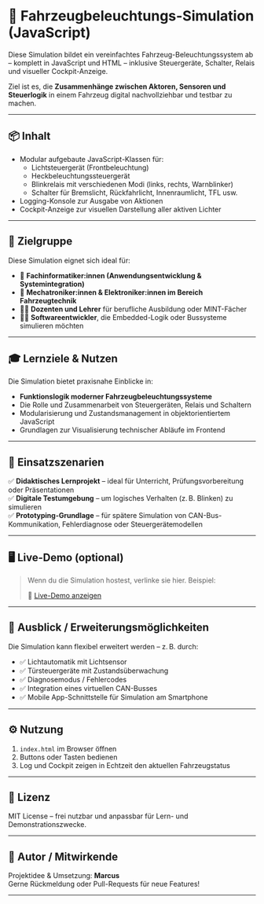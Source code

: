 # 🚗 Fahrzeugbeleuchtungs-Simulation (JavaScript)

Diese Simulation bildet ein vereinfachtes Fahrzeug-Beleuchtungssystem ab – komplett in JavaScript und HTML – inklusive Steuergeräte, Schalter, Relais und visueller Cockpit-Anzeige.  

Ziel ist es, die **Zusammenhänge zwischen Aktoren, Sensoren und Steuerlogik** in einem Fahrzeug digital nachvollziehbar und testbar zu machen.

---

## 📦 Inhalt

- Modular aufgebaute JavaScript-Klassen für:
  - Lichtsteuergerät (Frontbeleuchtung)
  - Heckbeleuchtungssteuergerät
  - Blinkrelais mit verschiedenen Modi (links, rechts, Warnblinker)
  - Schalter für Bremslicht, Rückfahrlicht, Innenraumlicht, TFL usw.
- Logging-Konsole zur Ausgabe von Aktionen
- Cockpit-Anzeige zur visuellen Darstellung aller aktiven Lichter

---

## 🎯 Zielgruppe

Diese Simulation eignet sich ideal für:

- 🔧 **Fachinformatiker:innen (Anwendungsentwicklung & Systemintegration)**
- 🧪 **Mechatroniker:innen & Elektroniker:innen im Bereich Fahrzeugtechnik**
- 👨‍🏫 **Dozenten und Lehrer** für berufliche Ausbildung oder MINT-Fächer
- 👨‍💻 **Softwareentwickler**, die Embedded-Logik oder Bussysteme simulieren möchten

---

## 🎓 Lernziele & Nutzen

Die Simulation bietet praxisnahe Einblicke in:

- **Funktionslogik moderner Fahrzeugbeleuchtungssysteme**
- Die Rolle und Zusammenarbeit von Steuergeräten, Relais und Schaltern
- Modularisierung und Zustandsmanagement in objektorientiertem JavaScript
- Grundlagen zur Visualisierung technischer Abläufe im Frontend

---

## 🧠 Einsatzszenarien

✅ **Didaktisches Lernprojekt** – ideal für Unterricht, Prüfungsvorbereitung oder Präsentationen  
✅ **Digitale Testumgebung** – um logisches Verhalten (z. B. Blinken) zu simulieren  
✅ **Prototyping-Grundlage** – für spätere Simulation von CAN-Bus-Kommunikation, Fehlerdiagnose oder Steuergerätemodellen

---

## 🖥️ Live-Demo (optional)

> Wenn du die Simulation hostest, verlinke sie hier. Beispiel:
>
> 🔗 [Live-Demo anzeigen](https://dein-simulator-link.de)

---

## 🚀 Ausblick / Erweiterungsmöglichkeiten

Die Simulation kann flexibel erweitert werden – z. B. durch:

- ✅ Lichtautomatik mit Lichtsensor
- ✅ Türsteuergeräte mit Zustandsüberwachung
- ✅ Diagnosemodus / Fehlercodes
- ✅ Integration eines virtuellen CAN-Busses
- ✅ Mobile App-Schnittstelle für Simulation am Smartphone

---

## ⚙️ Nutzung

1. `index.html` im Browser öffnen
2. Buttons oder Tasten bedienen
3. Log und Cockpit zeigen in Echtzeit den aktuellen Fahrzeugstatus

---

## 🧾 Lizenz

MIT License – frei nutzbar und anpassbar für Lern- und Demonstrationszwecke.

---

## 👤 Autor / Mitwirkende

Projektidee & Umsetzung: **Marcus**  
Gerne Rückmeldung oder Pull-Requests für neue Features!

---
